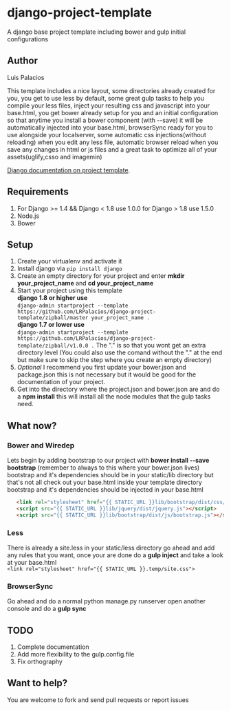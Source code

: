 # django-project-template
A django base project template including bower and gulp initial configurations
## Author
Luis Palacios  


This template includes a nice layout, some directories already created for you, you get to use less by default, some great gulp tasks to help you compile your less files, inject your resulting css and javascript into your base.html, you get bower already setup for you and an initial configuration so that anytime you install a bower component (with --save) it will be automatically injected into your base.html, browserSync ready for you to use alongside your localserver, some automatic css injections(without reloading) when you edit any less file, automatic browser reload when you save any changes in html or js files and a great task to optimize all of your assets(uglify,csso and imagemin)

[Django documentation on project template](https://docs.djangoproject.com/en/1.8/ref/django-admin/#startproject-projectname-destination).

## Requirements

1. For Django >= 1.4 && Django < 1.8 use 1.0.0 for Django > 1.8 use 1.5.0
2. Node.js
3. Bower

## Setup

1. Create your virtualenv and activate it
2. Install django via `pip install django`
3. Create an empty directory for your project and enter **mkdir your_project_name** and **cd your_project_name**
4. Start your project using this template  
  **django 1.8 or higher use**  
``django-admin startproject --template https://github.com/LRPalacios/django-project-template/zipball/master your_project_name .``  
  **django 1.7 or lower use**  
``django-admin startproject --template https://github.com/LRPalacios/django-project-template/zipball/v1.0.0 .`` 
The "." is so that you wont get an extra directory level (You could also use the comand without the "." at the end but make sure to skip the step where you create an empty directory)
5. *Optional* I recommend you first update your bower.json and package.json this is not necessary but it would be good for the documentation of your project.
6. Get into the directory where the project.json and bower.json are and do a **npm install** this will install all the node modules that the gulp tasks need.

## What now?
### Bower and Wiredep
Lets begin by adding bootstrap to our project with **bower install --save bootstrap** (remember to always to this where your bower.json lives) bootstrap and it's dependencies should be in your static/lib directory but that's not all check out your base.html inside your template directory bootstrap and it's dependencies should be injected in your base.html
```html
   <link rel="stylesheet" href="{{ STATIC_URL }}lib/bootstrap/dist/css/bootstrap.css" />
   <script src="{{ STATIC_URL }}lib/jquery/dist/jquery.js"></script>  
   <script src="{{ STATIC_URL }}lib/bootstrap/dist/js/bootstrap.js"></script>
```  
### Less
There is already a site.less in your static/less directory go ahead and add any rules that you want, once your are done do a **gulp inject** and take a look at your base.html  
`<link rel="stylesheet" href="{{ STATIC_URL }}.temp/site.css">`
### BrowserSync
Go ahead and do a normal python manage.py runserver open another console and do a **gulp sync**

## TODO
1. Complete documentation
2. Add more flexibility to the gulp.config.file
3. Fix orthography

## Want to help?

You are welcome to fork and send pull requests or report issues




